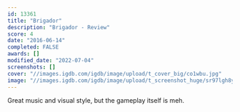 ```yaml
---
id: 13361
title: "Brigador"
description: "Brigador - Review"
score: 4
date: "2016-06-14"
completed: FALSE
awards: []
modified_date: "2022-07-04"
screenshots: []
cover: "//images.igdb.com/igdb/image/upload/t_cover_big/co1wbu.jpg"
image: "//images.igdb.com/igdb/image/upload/t_screenshot_huge/sr97lgh8y1yiq2voaldy.jpg"
---
```

Great music and visual style, but the gameplay itself is meh.